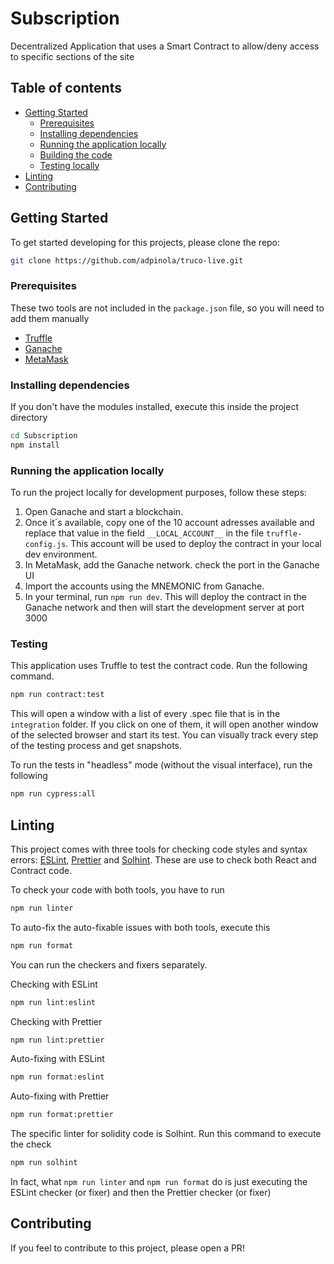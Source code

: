 # Subscription
Decentralized Application that uses a Smart Contract to allow/deny access to specific sections of the site

## Table of contents

- [Getting Started](#getting-started)
  - [Prerequisites](#prerequisites)
  - [Installing dependencies](#installing-dependencies)
  - [Running the application locally](#running-the-application-locally)
  - [Building the code](#building-the-code)
  - [Testing locally](#testing-locally)
- [Linting](#linting)
- [Contributing](#contributing)

## Getting Started

To get started developing for this projects, please clone the repo:

```bash
git clone https://github.com/adpinola/truco-live.git
```

### Prerequisites

These two tools are not included in the `package.json` file, so you will need to add them manually

- [Truffle](https://trufflesuite.com/truffle)
- [Ganache](https://trufflesuite.com/ganache/)
- [MetaMask](https://metamask.io/)

### Installing dependencies

If you don't have the modules installed, execute this inside the project directory

```bash
cd Subscription
npm install
```

### Running the application locally

To run the project locally for development purposes, follow these steps:

1. Open Ganache and start a blockchain.
2. Once it´s available, copy one of the 10 account adresses available and replace that value in the field `__LOCAL_ACCOUNT__` in the file `truffle-config.js`. This account will be used to deploy the contract in your local dev environment.
3. In MetaMask, add the Ganache network. check the port in the Ganache UI
4. Import the accounts using the MNEMONIC from Ganache.
5. In your terminal, run `npm run dev`. This will deploy the contract in the Ganache network and then will start the development server at port 3000

### Testing

This application uses Truffle to test the contract code. Run the following command.

```bash
npm run contract:test
```

This will open a window with a list of every .spec file that is in the `integration` folder. If you click on one of them, it will open another window of the selected browser and start its test. You can visually track every step of the testing process and get snapshots.

To run the tests in "headless" mode (without the visual interface), run the following

```bash
npm run cypress:all
```

## Linting

This project comes with three tools for checking code styles and syntax errors: [ESLint](https://eslint.org/),  [Prettier](https://prettier.io/) and [Solhint](https://www.npmjs.com/package/solhint). These are use to check both React and Contract code. 

To check your code with both tools, you have to run

```bash
npm run linter
```

To auto-fix the auto-fixable issues with both tools, execute this

```bash
npm run format
```

You can run the checkers and fixers separately.

Checking with ESLint

```bash
npm run lint:eslint
```

Checking with Prettier

```bash
npm run lint:prettier
```

Auto-fixing with ESLint

```bash
npm run format:eslint
```

Auto-fixing with Prettier

```bash
npm run format:prettier
```

The specific linter for solidity code is Solhint. Run this command to execute the check
```bash
npm run solhint
```

In fact, what `npm run linter` and `npm run format` do is just executing the ESLint checker (or fixer) and then the Prettier checker (or fixer)

## Contributing

If you feel to contribute to this project, please open a PR!